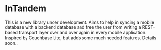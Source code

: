 InTandem
========
This is a new library under development.
Aims to help in syncing a mobile database with a backend database and free the user from writing a REST-based transport layer over and over again in every mobile application.
Inspired by Couchbase Lite, but adds some much needed features.
Details soon..

